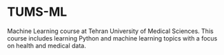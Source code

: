 # TUMS-ML
Machine Learning course at Tehran University of Medical Sciences. This course includes learning Python and machine learning topics with a focus on health and medical data.
